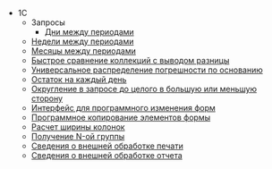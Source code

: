 - 1С
    - Запросы
        - [Дни между периодами](1С/ДниМеждуПериодами.md)
    - [Недели между периодами](1С/НеделиМеждуПериодами.md)
    - [Месяцы между периодами](1С/МесяцыМеждуПериодами.md)
    - [Быстрое сравнение коллекций с выводом разницы](1С/БыстроеСравнениеКоллекцийСВыводомРазницы.md)
    - [Универсальное распределение погрешности по основанию](1С/УниверсальноеРаспределениеПогрешностиПоОснованию.md)
    - [Остаток на каждый день](1С/ОстатокНаКаждыйДень.md)
    - [Округление в запросе до целого в большую или меньшую сторону](1С/ОкруглениеВЗапросеДоЦелогоВБольшуюИлиМеньшуюСторону.md)
    - [Интерфейс для программного изменения форм](1С/ИнтерфейсДляПрограммногоИзмененияФорм.md)
    - [Программное копирование элементов формы](1С/ПрограммноеКопированиеЭлементовФормы.md)
    - [Расчет ширины колонок](1С/РасчетШириныКолонок.md)
    - [Получение N-ой группы](1С/ПолучениеNойГруппы.md)
    - [Сведения о внешней обработке печати](1С/СведенияОВнешнейОбработке_ПечатнаяФорма.md)
    - [Сведения о внешней обработке отчета](1С/СведенияОВнешнейОбработке_Отчет.md)
